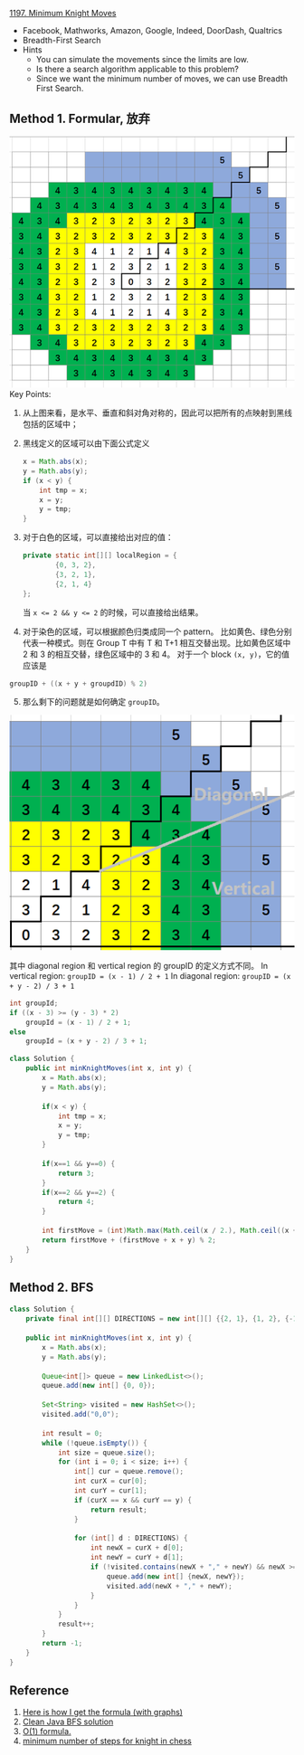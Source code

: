 [1197. Minimum Knight Moves](https://leetcode.com/problems/minimum-knight-moves/)

* Facebook, Mathworks, Amazon, Google, Indeed, DoorDash, Qualtrics
* Breadth-First Search
* Hints
    * You can simulate the movements since the limits are low.
    * Is there a search algorithm applicable to this problem?
    * Since we want the minimum number of moves, we can use Breadth First Search.
    
    
## Method 1. Formular, 放弃
![](images/1197_symmetric.png)
Key Points:
1. 从上图来看，是水平、垂直和斜对角对称的，因此可以把所有的点映射到黑线包括的区域中；
2. 黑线定义的区域可以由下面公式定义

    ```java
    x = Math.abs(x);
    y = Math.abs(y);
    if (x < y) {
        int tmp = x;
        x = y;
        y = tmp;
    }
    ```
3. 对于白色的区域，可以直接给出对应的值：
    ```java
    private static int[][] localRegion = {
            {0, 3, 2},
            {3, 2, 1},
            {2, 1, 4}
    };
    ```
   当 `x <= 2 && y <= 2` 的时候，可以直接给出结果。
4. 对于染色的区域，可以根据颜色归类成同一个 pattern。 比如黄色、绿色分别代表一种模式。则在 Group T 中有 T
和 T+1 相互交替出现。比如黄色区域中 2 和 3 的相互交替，绿色区域中的 3 和 4。
对于一个 block `(x, y)`，它的值应该是
```java
groupID + ((x + y + groupdID) % 2)
```
5. 那么剩下的问题就是如何确定 `groupID`。 

![](images/1197_symmetric_2.png)

其中 diagonal region 和 vertical region 的 groupID 的定义方式不同。
In vertical region: `groupID = (x - 1) / 2 + 1`
In diagonal region: `groupID = (x + y - 2) / 3 + 1`
```java
int groupId;
if ((x - 3) >= (y - 3) * 2)
    groupId = (x - 1) / 2 + 1;
else 
    groupId = (x + y - 2) / 3 + 1;
```

```java
class Solution {
    public int minKnightMoves(int x, int y) {
        x = Math.abs(x);
        y = Math.abs(y);
        
        if(x < y) {
            int tmp = x;
            x = y;
            y = tmp;
        }
        
        if(x==1 && y==0) {
            return 3;
        }
        if(x==2 && y==2) {
            return 4;
        }
        
        int firstMove = (int)Math.max(Math.ceil(x / 2.), Math.ceil((x + y) / 3.));
        return firstMove + (firstMove + x + y) % 2;
    }
}
```



## Method 2. BFS

```java
class Solution {
    private final int[][] DIRECTIONS = new int[][] {{2, 1}, {1, 2}, {-1, 2}, {-2, 1}, {-2, -1}, {-1, -2}, {1, -2}, {2, -1}};
    
    public int minKnightMoves(int x, int y) {
        x = Math.abs(x);
        y = Math.abs(y);
        
        Queue<int[]> queue = new LinkedList<>();
        queue.add(new int[] {0, 0});
        
        Set<String> visited = new HashSet<>();
        visited.add("0,0");
        
        int result = 0;
        while (!queue.isEmpty()) {
            int size = queue.size();
            for (int i = 0; i < size; i++) {
                int[] cur = queue.remove();
                int curX = cur[0];
                int curY = cur[1];
                if (curX == x && curY == y) {
                    return result;
                }
                
                for (int[] d : DIRECTIONS) {
                    int newX = curX + d[0];
                    int newY = curY + d[1];
                    if (!visited.contains(newX + "," + newY) && newX >= -1 && newY >= -1) {
                        queue.add(new int[] {newX, newY});
                        visited.add(newX + "," + newY);
                    }
                }
            }
            result++;
        }
        return -1;
    }
}
```


## Reference
1. [Here is how I get the formula (with graphs)](https://leetcode.com/problems/minimum-knight-moves/discuss/392053/Here-is-how-I-get-the-formula-(with-graphs))
2. [Clean Java BFS solution](https://leetcode.com/problems/minimum-knight-moves/discuss/401580/Clean-Java-BFS-solution)
3. [O(1) formula.](https://leetcode.com/problems/minimum-knight-moves/discuss/387036/O(1)-formula.)
4. [minimum number of steps for knight in chess](https://math.stackexchange.com/questions/1135683/minimum-number-of-steps-for-knight-in-chess)